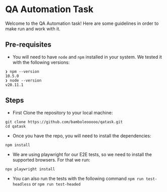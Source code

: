 # QA Automation Task

Welcome to the QA Automation task!
Here are some guidelines in order to make run and work with it.

## Pre-requisites

- You will need to have `node` and `npm` installed in your system. We tested it with the following versions:

```shell
❯ npm --version
10.5.0
❯ node --version
v20.11.1
```

## Steps

- First Clone the repository to your local machine:

```shell
git clone https://github.com/bamboleooooo/qatask.git
cd qatask
```

- Once you have the repo, you will need to install the dependencies:

```shell
npm install
```

- We are using playwright for our E2E tests, so we need to install the supported browsers. For that we run:

```shell
npx playwright install
```

- You can also run the tests with the following command `npm run test-headless` or `npm run test-headed`
